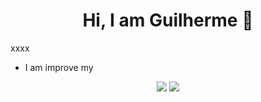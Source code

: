<h1 align="center">Hi, I am Guilherme  👋</h1>

xxxx

* I am improve my


<div>
<p align="center"><a href = "mailto:guilhermegianluppi@gmail.com"><img src="https://img.shields.io/badge/Gmail-D14836?style=for-the-badge&logo=gmail&logoColor=white" target="_blank"></a>
<a href="https://www.linkedin.com/in/guilherme-gianluppi-moura-264b43207/" target="_blank"><img src="https://img.shields.io/badge/-LinkedIn-%230077B5?style=for-the-badge&logo=linkedin&logoColor=white" target="_blank"></a> </p> 
</div>


